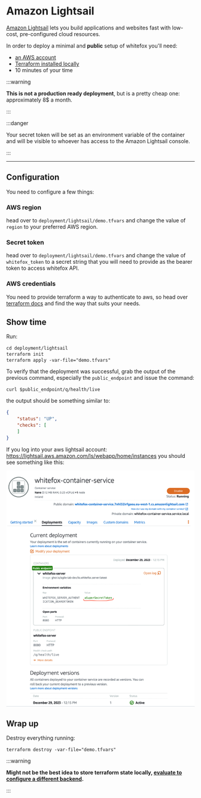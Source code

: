 # Amazon Lightsail

[Amazon Lightsail](https://aws.amazon.com/lightsail) lets you build applications and websites fast with low-cost, 
pre-configured cloud resources.

In order to deploy a minimal and **public** setup of whitefox you'll need:

- [an AWS account](https://aws.amazon.com/free/)
- [Terraform installed locally](https://developer.hashicorp.com/terraform/install)
- 10 minutes of your time

:::warning

**This is not a production ready deployment**, but is a pretty cheap one: approximately 8$ a month.

:::

:::danger

Your secret token will be set as an environment variable of the container and will be visible to whoever
has access to the Amazon Lightsail console. 

:::

----

## Configuration

You need to configure a few things:

### AWS region

head over to `deployment/lightsail/demo.tfvars` and change the value of `region` to your preferred AWS region.

### Secret token

head over to `deployment/lightsail/demo.tfvars` and change the value of `whitefox_token` to a secret string that
you will need to provide as the bearer token to access  whitefox API.

### AWS credentials

You need to provide terraform a way to authenticate to aws, so head over [terraform docs](https://registry.terraform.io/providers/hashicorp/aws/latest/docs)
and find the way that suits your needs.

## Show time

Run:

```shell
cd deployment/lightsail
terraform init
terraform apply -var-file="demo.tfvars"
```

To verify that the deployment was successful, grab the output of the previous command, especially the `public_endpoint`
and issue the command:

```shell
curl $public_endpoint/q/health/live
```

the output should be something similar to:

```json
{
    "status": "UP",
    "checks": [
    ]
}
```

If you log into your aws lightsail account: https://lightsail.aws.amazon.com/ls/webapp/home/instances you should
see something like this:

![lightsail console](imgs/lightsail_console.png)


## Wrap up

Destroy everything running:

```shell
terraform destroy -var-file="demo.tfvars"
```

:::warning

**Might not be the best idea to store terraform state locally, [evaluate to configure a different backend](https://developer.hashicorp.com/terraform/language/settings/backends/configuration).**

:::